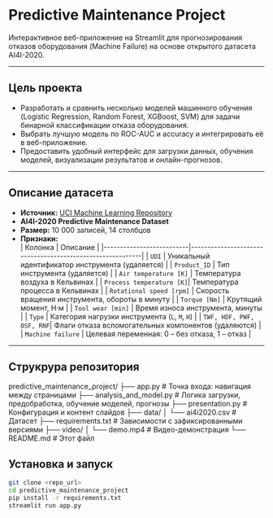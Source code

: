 # Predictive Maintenance Project

Интерактивное веб-приложение на Streamlit для прогнозирования отказов оборудования (Machine Failure) на основе открытого датасета AI4I-2020.  

---

## Цель проекта

- Разработать и сравнить несколько моделей машинного обучения (Logistic Regression, Random Forest, XGBoost, SVM) для задачи бинарной классификации отказа оборудования.  
- Выбрать лучшую модель по ROC-AUC и accuracy и интегрировать её в веб-приложение.  
- Предоставить удобный интерфейс для загрузки данных, обучения моделей, визуализации результатов и онлайн-прогнозов.

---

## Описание датасета

- **Источник:** [UCI Machine Learning Repository](https://archive.ics.uci.edu/dataset/601/predictive+maintenance+dataset)  
- **AI4I-2020 Predictive Maintenance Dataset**  
- **Размер:** 10 000 записей, 14 столбцов  
- **Признаки:**  
  | Колонка                  | Описание                                                  |
  |--------------------------|-----------------------------------------------------------|
  | `UDI`                    | Уникальный идентификатор инструмента (удаляется)         |
  | `Product_ID`             | Тип инструмента (удаляется)                               |
  | `Air temperature [K]`    | Температура воздуха в Кельвинах                         |
  | `Process temperature [K]`| Температура процесса в Кельвинах                        |
  | `Rotational speed [rpm]` | Скорость вращения инструмента, обороты в минуту         |
  | `Torque [Nm]`            | Крутящий момент, Н·м                                     |
  | `Tool wear [min]`        | Время износа инструмента, минуты                         |
  | `Type`                   | Категория нагрузки инструмента (`L`, `M`, `H`)           |
  | `TWF, HDF, PWF, OSF, RNF`| Флаги отказа вспомогательных компонентов (удаляются)     |
  | `Machine failure`        | Целевая переменная: 0 – без отказа, 1 – отказ             |

---

## Струкрура репозитория
predictive_maintenance_project/
├── app.py                # Точка входа: навигация между страницами
├── analysis_and_model.py # Логика загрузки, предобработка, обучение моделей, прогнозы
├── presentation.py       # Конфигурация и контент слайдов
├── data/
│   └── ai4i2020.csv      # Датасет
├── requirements.txt      # Зависимости с зафиксированными версиями
├── video/
│   └── demo.mp4          # Видео-демонстрация
└── README.md             # Этот файл

## Установка и запуск
```bash
git clone <repo_url>
cd predictive_maintenance_project
pip install -r requirements.txt
streamlit run app.py
